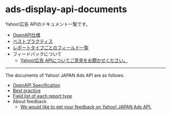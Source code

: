 # ads-display-api-documents

Yahoo!広告 APIのドキュメント一覧です。

- [OpenAPI仕様](design/)
- [ベストプラクティス](bestpractice/)
- [レポートタイプごとのフィールド一覧](reports/)
- フィードバックについて
  - [Yahoo!広告 APIについてご意見をお聞かせください。](https://form-business.yahoo.co.jp/claris/enqueteForm?inquiry_type=Feedback_yahoo_japan_ads_api_ja)  

---

The documents of Yahoo! JAPAN Ads API are as follows.

- [OpenAPI Specification](design/)
- [Best practice](bestpractice/)
- [Field list of each report type](reports/)
- About feedback
  * [We would like to get your feedback on Yahoo! JAPAN Ads API.](https://form-business.yahoo.co.jp/claris/enqueteForm?inquiry_type=Feedback_yahoo_japan_ads_api_en&lang=en)
